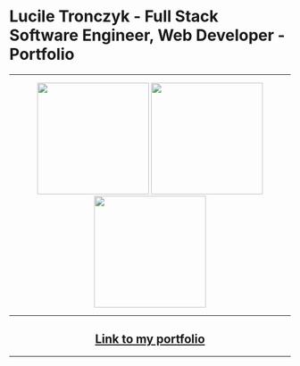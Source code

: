 # Lucile Tronczyk - Full Stack Software Engineer, Web Developer - Portfolio

---

<div align="center">
 <img src="https://res.cloudinary.com/dsioshcio/image/upload/v1679502477/Screenshot_2023-03-22_at_09.27.25_mgx0fs.png" height="200px"/>
  <img src="https://res.cloudinary.com/dsioshcio/image/upload/v1679502748/Screenshot_2023-03-22_at_09.32.02_inlhbt.png" height="200px"/>
   <img src="https://res.cloudinary.com/dsioshcio/image/upload/v1679502484/Screenshot_2023-03-22_at_09.27.03_ojgo5y.png" height="200px"/>
<div>


---

## [Link to my portfolio](https://lucile-tech.com/)

---
